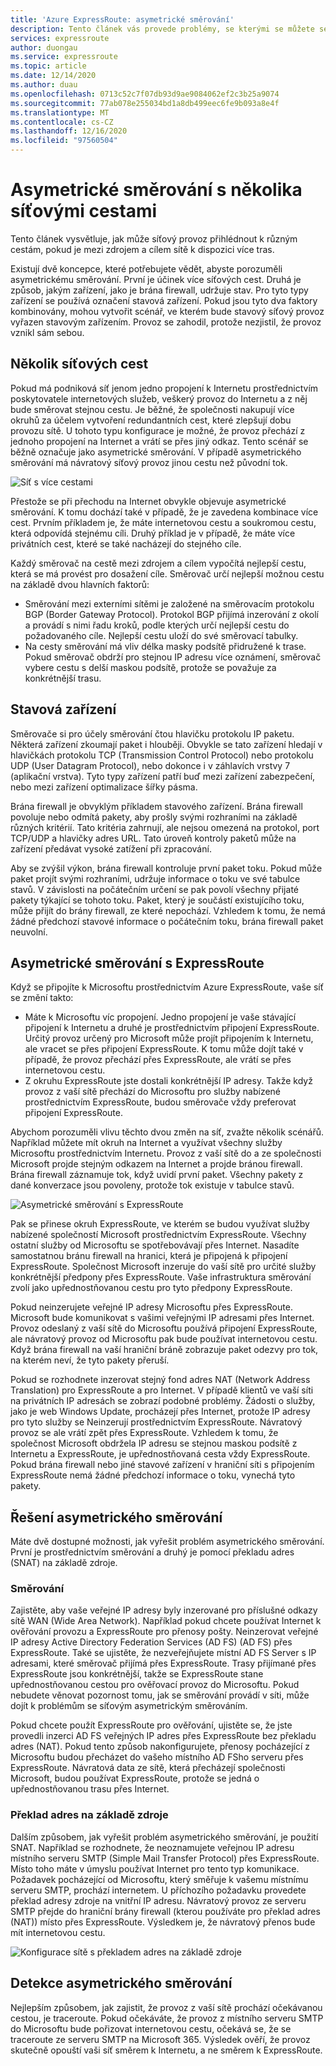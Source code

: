 ```yaml
---
title: 'Azure ExpressRoute: asymetrické směrování'
description: Tento článek vás provede problémy, se kterými se můžete setkat s asymetrickým směrováním v síti s více odkazy na cíl.
services: expressroute
author: duongau
ms.service: expressroute
ms.topic: article
ms.date: 12/14/2020
ms.author: duau
ms.openlocfilehash: 0713c52c7f07db93d9ae9084062ef2c3b25a9074
ms.sourcegitcommit: 77ab078e255034bd1a8db499eec6fe9b093a8e4f
ms.translationtype: MT
ms.contentlocale: cs-CZ
ms.lasthandoff: 12/16/2020
ms.locfileid: "97560504"
---
```

# <a name="asymmetric-routing-with-multiple-network-paths"></a>Asymetrické směrování s několika síťovými cestami
Tento článek vysvětluje, jak může síťový provoz přihlédnout k různým cestám, pokud je mezi zdrojem a cílem sítě k dispozici více tras.

Existují dvě koncepce, které potřebujete vědět, abyste porozuměli asymetrickému směrování. První je účinek více síťových cest. Druhá je způsob, jakým zařízení, jako je brána firewall, udržuje stav. Pro tyto typy zařízení se používá označení stavová zařízení. Pokud jsou tyto dva faktory kombinovány, mohou vytvořit scénář, ve kterém bude stavový síťový provoz vyřazen stavovým zařízením.  Provoz se zahodil, protože nezjistil, že provoz vznikl sám sebou.

## <a name="multiple-network-paths"></a>Několik síťových cest
Pokud má podniková síť jenom jedno propojení k Internetu prostřednictvím poskytovatele internetových služeb, veškerý provoz do Internetu a z něj bude směrovat stejnou cestu. Je běžné, že společnosti nakupují více okruhů za účelem vytvoření redundantních cest, které zlepšují dobu provozu sítě. U tohoto typu konfigurace je možné, že provoz přechází z jednoho propojení na Internet a vrátí se přes jiný odkaz. Tento scénář se běžně označuje jako asymetrické směrování. V případě asymetrického směrování má návratový síťový provoz jinou cestu než původní tok.

![Síť s více cestami](./media/expressroute-asymmetric-routing/AsymmetricRouting3.png)

Přestože se při přechodu na Internet obvykle objevuje asymetrické směrování. K tomu dochází také v případě, že je zavedena kombinace více cest. Prvním příkladem je, že máte internetovou cestu a soukromou cestu, která odpovídá stejnému cíli. Druhý příklad je v případě, že máte více privátních cest, které se také nacházejí do stejného cíle.

Každý směrovač na cestě mezi zdrojem a cílem vypočítá nejlepší cestu, která se má provést pro dosažení cíle. Směrovač určí nejlepší možnou cestu na základě dvou hlavních faktorů:

* Směrování mezi externími sítěmi je založené na směrovacím protokolu BGP (Border Gateway Protocol). Protokol BGP přijímá inzerování z okolí a provádí s nimi řadu kroků, podle kterých určí nejlepší cestu do požadovaného cíle. Nejlepší cestu uloží do své směrovací tabulky.
* Na cesty směrování má vliv délka masky podsítě přidružené k trase. Pokud směrovač obdrží pro stejnou IP adresu více oznámení, směrovač vybere cestu s delší maskou podsítě, protože se považuje za konkrétnější trasu.

## <a name="stateful-devices"></a>Stavová zařízení
Směrovače si pro účely směrování čtou hlavičku protokolu IP paketu. Některá zařízení zkoumají paket i hlouběji. Obvykle se tato zařízení hledají v hlavičkách protokolu TCP (Transmission Control Protocol) nebo protokolu UDP (User Datagram Protocol), nebo dokonce i v záhlavích vrstvy 7 (aplikační vrstva). Tyto typy zařízení patří buď mezi zařízení zabezpečení, nebo mezi zařízení optimalizace šířky pásma. 

Brána firewall je obvyklým příkladem stavového zařízení. Brána firewall povoluje nebo odmítá pakety, aby prošly svými rozhraními na základě různých kritérií. Tato kritéria zahrnují, ale nejsou omezená na protokol, port TCP/UDP a hlavičky adres URL. Tato úroveň kontroly paketů může na zařízení předávat vysoké zatížení při zpracování. 

Aby se zvýšil výkon, brána firewall kontroluje první paket toku. Pokud může paket projít svými rozhraními, udržuje informace o toku ve své tabulce stavů. V závislosti na počátečním určení se pak povolí všechny přijaté pakety týkající se tohoto toku. Paket, který je součástí existujícího toku, může přijít do brány firewall, ze které nepochází. Vzhledem k tomu, že nemá žádné předchozí stavové informace o počátečním toku, brána firewall paket neuvolní.

## <a name="asymmetric-routing-with-expressroute"></a>Asymetrické směrování s ExpressRoute
Když se připojíte k Microsoftu prostřednictvím Azure ExpressRoute, vaše síť se změní takto:

* Máte k Microsoftu víc propojení. Jedno propojení je vaše stávající připojení k Internetu a druhé je prostřednictvím připojení ExpressRoute. Určitý provoz určený pro Microsoft může projít připojením k Internetu, ale vracet se přes připojení ExpressRoute. K tomu může dojít také v případě, že provoz přechází přes ExpressRoute, ale vrátí se přes internetovou cestu.
* Z okruhu ExpressRoute jste dostali konkrétnější IP adresy. Takže když provoz z vaší sítě přechází do Microsoftu pro služby nabízené prostřednictvím ExpressRoute, budou směrovače vždy preferovat připojení ExpressRoute.

Abychom porozuměli vlivu těchto dvou změn na síť, zvažte několik scénářů. Například můžete mít okruh na Internet a využívat všechny služby Microsoftu prostřednictvím Internetu. Provoz z vaší sítě do a ze společnosti Microsoft projde stejným odkazem na Internet a projde bránou firewall. Brána firewall záznamuje tok, když uvidí první paket. Všechny pakety z dané konverzace jsou povoleny, protože tok existuje v tabulce stavů.

![Asymetrické směrování s ExpressRoute](./media/expressroute-asymmetric-routing/AsymmetricRouting1.png)

Pak se přinese okruh ExpressRoute, ve kterém se budou využívat služby nabízené společností Microsoft prostřednictvím ExpressRoute. Všechny ostatní služby od Microsoftu se spotřebovávají přes Internet. Nasadíte samostatnou bránu firewall na hranici, která je připojená k připojení ExpressRoute. Společnost Microsoft inzeruje do vaší sítě pro určité služby konkrétnější předpony přes ExpressRoute. Vaše infrastruktura směrování zvolí jako upřednostňovanou cestu pro tyto předpony ExpressRoute. 

Pokud neinzerujete veřejné IP adresy Microsoftu přes ExpressRoute. Microsoft bude komunikovat s vašimi veřejnými IP adresami přes Internet. Provoz odeslaný z vaší sítě do Microsoftu používá připojení ExpressRoute, ale návratový provoz od Microsoftu pak bude používat internetovou cestu. Když brána firewall na vaší hraniční bráně zobrazuje paket odezvy pro tok, na kterém neví, že tyto pakety přeruší.

Pokud se rozhodnete inzerovat stejný fond adres NAT (Network Address Translation) pro ExpressRoute a pro Internet. V případě klientů ve vaší síti na privátních IP adresách se zobrazí podobné problémy. Žádosti o služby, jako je web Windows Update, procházejí přes Internet, protože IP adresy pro tyto služby se Neinzerují prostřednictvím ExpressRoute. Návratový provoz se ale vrátí zpět přes ExpressRoute. Vzhledem k tomu, že společnost Microsoft obdržela IP adresu se stejnou maskou podsítě z Internetu a ExpressRoute, je upřednostňovaná cesta vždy ExpressRoute. Pokud brána firewall nebo jiné stavové zařízení v hraniční síti s připojením ExpressRoute nemá žádné předchozí informace o toku, vynechá tyto pakety.

## <a name="asymmetric-routing-solutions"></a>Řešení asymetrického směrování
Máte dvě dostupné možnosti, jak vyřešit problém asymetrického směrování. První je prostřednictvím směrování a druhý je pomocí překladu adres (SNAT) na základě zdroje.

### <a name="routing"></a>Směrování
Zajistěte, aby vaše veřejné IP adresy byly inzerované pro příslušné odkazy sítě WAN (Wide Area Network). Například pokud chcete používat Internet k ověřování provozu a ExpressRoute pro přenosy pošty. Neinzerovat veřejné IP adresy Active Directory Federation Services (AD FS) (AD FS) přes ExpressRoute. Také se ujistěte, že nezveřejňujete místní AD FS Server s IP adresami, které směrovač přijímá přes ExpressRoute. Trasy přijímané přes ExpressRoute jsou konkrétnější, takže se ExpressRoute stane upřednostňovanou cestou pro ověřovací provoz do Microsoftu. Pokud nebudete věnovat pozornost tomu, jak se směrování provádí v síti, může dojít k problémům se síťovým asymetrickým směrováním.

Pokud chcete použít ExpressRoute pro ověřování, ujistěte se, že jste provedli inzerci AD FS veřejných IP adres přes ExpressRoute bez překladu adres (NAT). Pokud tento způsob nakonfigurujete, přenosy pocházející z Microsoftu budou přecházet do vašeho místního AD FSho serveru přes ExpressRoute. Návratová data ze sítě, která přecházejí společnosti Microsoft, budou používat ExpressRoute, protože se jedná o upřednostňovanou trasu přes Internet.

### <a name="source-based-nat"></a>Překlad adres na základě zdroje
Dalším způsobem, jak vyřešit problém asymetrického směrování, je použití SNAT. Například se rozhodnete, že neoznamujete veřejnou IP adresu místního serveru SMTP (Simple Mail Transfer Protocol) přes ExpressRoute. Místo toho máte v úmyslu používat Internet pro tento typ komunikace. Požadavek pocházející od Microsoftu, který směřuje k vašemu místnímu serveru SMTP, prochází internetem. U příchozího požadavku provedete překlad adresy zdroje na vnitřní IP adresu. Návratový provoz ze serveru SMTP přejde do hraniční brány firewall (kterou používáte pro překlad adres (NAT)) místo přes ExpressRoute. Výsledkem je, že návratový přenos bude mít internetovou cestu.

![Konfigurace sítě s překladem adres na základě zdroje](./media/expressroute-asymmetric-routing/AsymmetricRouting2.png)

## <a name="asymmetric-routing-detection"></a>Detekce asymetrického směrování
Nejlepším způsobem, jak zajistit, že provoz z vaší sítě prochází očekávanou cestou, je traceroute. Pokud očekáváte, že provoz z místního serveru SMTP do Microsoftu bude pořizovat internetovou cestu, očekává se, že se traceroute ze serveru SMTP na Microsoft 365. Výsledek ověří, že provoz skutečně opouští vaši síť směrem k Internetu, a ne směrem k ExpressRoute.

